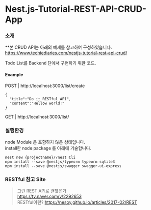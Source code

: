 # Nest.js-Tutorial-REST-API-CRUD-App


### 소개  
**본 CRUD API는 아래의 예제를 참고하여 구성하였습니다.  
https://www.techiediaries.com/nestjs-tutorial-rest-api-crud/  


Todo List를 Backend 단에서 구현하기 위한 코드.  
#### Example  
POST  |   http://localhost:3000/list/create  
```  
{  
  "title":"Do it RESTful API",  
  "content":"Hellow world!"  
}  
```  
GET   |   http://localhost:3000/list/


### 실행환경  
node Module 은 포함하지 않은 상태입니다.  
install한 node package 를 아래에 기술합니다.  


```  
nest new {projectname}//nest Cli  
npm install --save @nestjs/typeorm typeorm sqlite3  
npm install --save @nestjs/swagger swagger-ui-express  
```

### RESTful 참고 Site  
> 그런 REST API로 괜찮은가  
https://tv.naver.com/v/2292653  
> RESTful이란?
https://nesoy.github.io/articles/2017-02/REST  

